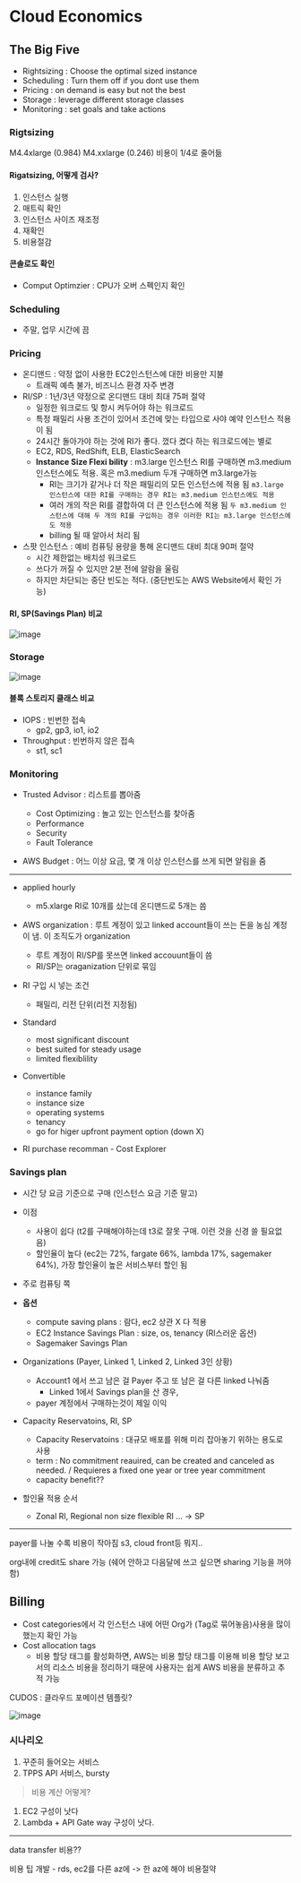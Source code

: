 # Cloud Economics
## The Big Five
- Rightsizing : Choose the optimal sized instance
- Scheduling : Turn them off if you dont use them
- Pricing : on demand is easy but not the best
- Storage : leverage different storage classes
- Monitoring : set goals and take actions

### Rigtsizing
M4.4xlarge (0.984) M4.xxlarge (0.246) 비용이 1/4로 줄어듦
#### Rigatsizing, 어떻게 검사?
1. 인스턴스 실행
2. 매트릭 확인
3. 인스턴스 사이즈 재조정
4. 재확인
5. 비용절감
#### 콘솔로도 확인
- Comput Optimzier : CPU가 오버 스펙인지 확인

### Scheduling
- 주말, 업무 시간에 끔
### Pricing
- 온디맨드 : 약정 없이 사용한 EC2인스턴스에 대한 비용만 지불
  - 트래픽 예측 불가, 비즈니스 환경 자주 변경
- RI/SP : 1년/3년 약정으로 온디맨드 대비 최대 75퍼 절약
  - 일정한 워크로드 및 항시 켜두어야 하는 워크로드 
  - 특정 패밀리 사용 조건이 있어서 조건에 맞는 타입으로 사야 예약 인스턴스 적용이 됨
  - 24시간 돌아가야 하는 것에 RI가 좋다. 껐다 켰다 하는 워크로드에는 별로
  - EC2, RDS, RedShift, ELB, ElasticSearch
  - **Instance Size Flexi bility** : m3.large 인스턴스 RI를 구매하면 m3.medium 인스턴스에도 적용. 혹은 m3.medium 두개 구매하면 m3.large가능
    - RI는 크기가 같거나 더 작은 패밀리의 모든 인스턴스에 적용 됨
      `m3.large 인스턴스에 대한 RI를 구매하는 경우 RI는 m3.medium 인스턴스에도 적용`
    - 여러 개의 작은 RI를 결합하여 더 큰 인스턴스에 적용 됨
      `두 m3.medium 인스턴스에 대해 두 개의 RI를 구입하는 경우 이러한 RI는 m3.large 인스턴스에도 적용`
    - billing 될 때 알아서 처리 됨
- 스팟 인스턴스 : 예비 컴퓨팅 용량을 통해 온디맨드 대비 최대 90퍼 절약
  - 시간 제한없는 배치성 워크로드
  - 쓰다가 꺼질 수 있지만 2분 전에 알람을 울림
  - 하지만 차단되는 중단 빈도는 적다. (중단빈도는 AWS Website에서 확인 가능)

#### RI, SP(Savings Plan) 비교
![image](https://user-images.githubusercontent.com/79209568/169453757-ebe386b7-b8d1-40b2-a778-9c0635e137b8.png)

### Storage
![image](https://user-images.githubusercontent.com/79209568/169450606-7b4215cd-7a84-4ee0-9480-ed3a2affea85.png)

#### 블록 스토리지 클래스 비교
- IOPS : 빈번한 접속
  - gp2, gp3, io1, io2
- Throughput : 빈번하지 않은 접속
  - st1, sc1

### Monitoring
- Trusted Advisor : 리스트를 뽑아줌
  - Cost Optimizing : 놀고 있는 인스턴스를 찾아줌
  - Performance
  - Security
  - Fault Tolerance

- AWS Budget : 어느 이상 요금, 몇 개 이상 인스턴스를 쓰게 되면 알림을 줌

<hr>


- applied hourly
  - m5.xlarge RI로 10개를 샀는데 온디맨드로 5개는 씀
- AWS organization : 루트 계정이 있고 linked account들이 쓰는 돈을 농심 계정이 냄. 이 조직도가 organization
  - 루트 계정이 RI/SP를 못쓰면 linked accouunt들이 씀
  - RI/SP는 oraganization 단위로 묶임

- RI 구입 시 넣는 조건
  - 패밀리, 리전 단위(리전 지정됨)

- Standard
  - most significant discount 
  - best suited for steady usage
  - limited flexiblility

- Convertible
  - instance family
  - instance size 
  - operating systems 
  - tenancy 
  - go for higer upfront payment option (down X)

- RI purchase recomman - Cost Explorer

### Savings plan
- 시간 당 요금 기준으로 구매 (인스턴스 요금 기준 말고)
- 이점
  - 사용이 쉽다 (t2를 구매해야하는데 t3로 잘못 구매. 이런 것을 신경 쓸 필요없음)
  - 할인율이 높다 (ec2는 72%, fargate 66%, lambda 17%, sagemaker 64%), 가장 할인율이 높은 서비스부터 할인 됨
 - 주로 컴퓨팅 쪽
 - **옵션**
   - compute saving plans : 람다, ec2 상관 X 다 적용
   - EC2 Instance Savings Plan : size, os, tenancy (RI스러운 옵션)
   - Sagemaker Savings Plan

- Organizations (Payer, Linked 1, Linked 2, Linked 3인 상황)
  - Account1 에서 쓰고 남은 걸 Payer 주고 또 남은 걸 다른 linked 나눠줌
    - Linked 1에서 Savings plan을 산 경우, 
  - payer 계정에서 구매하는것이 제일 이익

- Capacity Reservatoins, RI, SP
  - Capacity Reservatoins : 대규모 배포를 위해 미리 잡아놓기 위하는 용도로 사용
  - term : No commitment reauired, can be created and canceled as needed. / Requieres a fixed one year or tree year commitment
  - capacity benefit??

- 할인율 적용 순서
  - Zonal RI, Regional non size flexible RI ... -> SP

<hr>


payer를 나눌 수록 비용이 작아짐
s3, cloud front등 뭐지..

org내에 credit도 share 가능 (쉐어 안하고 다음달에 쓰고 싶으면 sharing 기능을 꺼야 함)

## Billing
- Cost categories에서 각 인스턴스 내에 어떤 Org가 (Tag로 묶어놓음)사용을 많이 했는지 확인 가능
- Cost allocation tags 
  - 비용 할당 태그를 활성화하면, AWS는 비용 할당 태그를 이용해 비용 할당 보고서의 리소스 비용을 정리하기 때문에 사용자는 쉽게 AWS 비용을 분류하고 추적 가능

CUDOS : 클라우드 포메이션 템플릿?

![image](https://user-images.githubusercontent.com/79209568/169466783-5b5b3fe2-61db-4d6f-b810-6bfe0a18ac7f.png)

### 시나리오
1. 꾸준히 들어오는 서비스
2. TPPS API 서비스, bursty

> 비용 계산 어떻게?

1. EC2 구성이 낫다
2. Lambda + API Gate way 구성이 낫다.

<hr>

data transfer 비용??

비용 팁
개발 - rds, ec2를 다른 az에 -> 한 az에 해야 비용절약
